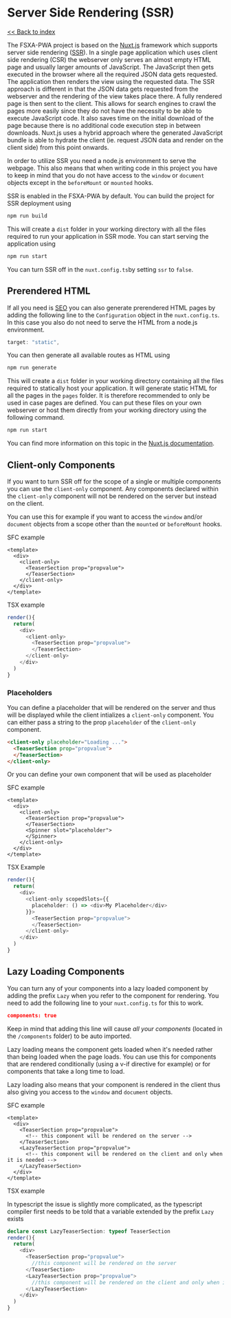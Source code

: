 # Server Side Rendering (SSR)

[<< Back to index](./index.md)

The FSXA-PWA project is based on the [Nuxt.js](https://nuxtjs.org) framework which supports server side rendering ([SSR](https://ssr.vuejs.org/#what-is-server-side-rendering-ssr)). In a single page application which uses client side rendering (CSR) the webserver only serves an almost empty HTML page and usually larger amounts of JavaScript. The JavaScript then gets executed in the browser where all the required JSON data gets requested. The application then renders the view using the requested data. The SSR approach is different in that the JSON data gets requested from the webserver and the rendering of the view takes place there. A fully rendered page is then sent to the client. This allows for search engines to crawl the pages more easily since they do not have the necessity to be able to execute JavaScript code. It also saves time on the initial download of the page because there is no additional code execution step in between downloads. Nuxt.js uses a hybrid approach where the generated JavaScript bundle is able to hydrate the client (ie. request JSON data and render on the client side) from this point onwards.

In order to utilize SSR you need a node.js environment to serve the webpage. This also means that when writing code in this project you have to keep in mind that you do not have access to the `window` or `document` objects except in the `beforeMount` or `mounted` hooks.

SSR is enabled in the FSXA-PWA by default. You can build the project for SSR deployment using

```bash
npm run build
```

This will create a `dist` folder in your working directory with all the files required to run your application in SSR mode. You can start serving the application using

```bash
npm run start
```

You can turn SSR off in the `nuxt.config.ts`by setting `ssr` to `false`.

## Prerendered HTML

If all you need is [SEO](./SEO.md) you can also generate prerendered HTML pages by adding the following line to the `Configuration` object in the `nuxt.config.ts`. In this case you also do not need to serve the HTML from a node.js environment.

```typescript
target: "static",
```

You can then generate all available routes as HTML using

```bash
npm run generate
```

This will create a `dist` folder in your working directory containing all the files required to statically host your application. It will generate static HTML for all the pages in the `pages` folder. It is therefore recommended to only be used in case pages are defined. You can put these files on your own webserver or host them directly from your working directory using the following command.

```bash
npm run start
```

You can find more information on this topic in the [Nuxt.js documentation](https://nuxtjs.org/docs/2.x/get-started/commands#static-deployment-pre-rendered).

## Client-only Components

If you want to turn SSR off for the scope of a single or multiple components you can use the `client-only` component. Any components declared within the `client-only` component will not be rendered on the server but instead on the client.

You can use this for example if you want to access the `window` and/or `document` objects from a scope other than the `mounted` or `beforeMount` hooks.

SFC example

```vue
<template>
  <div>
    <client-only>
      <TeaserSection prop="propvalue">
      </TeaserSection>
    </client-only>
  </div>
</template>
```

TSX example

```typescript jsx
render(){
  return(
    <div>
      <client-only>
        <TeaserSection prop="propvalue">
        </TeaserSection>
      </client-only>
    </div>
  )
}
```

### Placeholders

You can define a placeholder that will be rendered on the server and thus will be displayed while the client intializes a `client-only` component. You can either pass a string to the prop `placeholder` of the `client-only` component.

```html
<client-only placeholder="Loading ...">
  <TeaserSection prop="propvalue">
  </TeaserSection>
</client-only>
```

Or you can define your own component that will be used as placeholder

SFC example

```vue
<template>
  <div>
    <client-only>
      <TeaserSection prop="propvalue">
      </TeaserSection>
      <Spinner slot="placeholder">
      </Spinner>
    </client-only>
  </div>
</template>
```
TSX Example

```typescript jsx
render(){
  return(
    <div>
      <client-only scopedSlots={{
        placeholder: () => <div>My Placeholder</div>
      }}>
        <TeaserSection prop="propvalue">
        </TeaserSection>
      </client-only>
    </div>
  )
}
```

## Lazy Loading Components

You can turn any of your components into a lazy loaded component by adding the prefix `Lazy` when you refer to the component for rendering. You need to add the following line to your `nuxt.config.ts` for this to work.

```json
components: true
```

Keep in mind that adding this line will cause *all your components* (located in the `/components` folder) to be auto imported.

Lazy loading means the component gets loaded when it's needed rather than being loaded when the page loads. You can use this for components that are rendered conditionally (using a v-if directive for example) or for components that take a long time to load.

Lazy loading also means that your component is rendered in the client thus also giving you access to the `window` and `document` objects.

SFC example

```vue
<template>
  <div>
    <TeaserSection prop="propvalue">
      <!-- this component will be rendered on the server -->
    </TeaserSection>
    <LazyTeaserSection prop="propvalue">
      <!-- this component will be rendered on the client and only when it is needed -->
    </LazyTeaserSection>
  </div>
</template>
```

TSX example

In typescript the issue is slightly more complicated, as the typescript compiler first needs to be told that a variable extended by the prefix `Lazy` exists

```typescript jsx
declare const LazyTeaserSection: typeof TeaserSection
render(){
  return(
    <div>
      <TeaserSection prop="propvalue">
        //this component will be rendered on the server
      </TeaserSection>
      <LazyTeaserSection prop="propvalue">
        //this component will be rendered on the client and only when it is needed
      </LazyTeaserSection>
    </div>
  )
}
```
